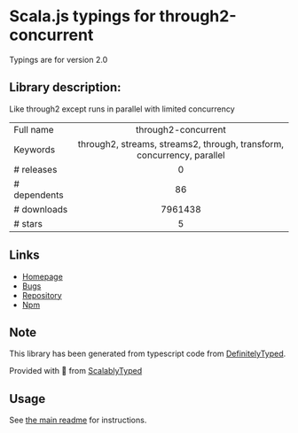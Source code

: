 
# Scala.js typings for through2-concurrent

Typings are for version 2.0

## Library description:
Like through2 except runs in parallel with limited concurrency

|                    |                 |
| ------------------ | :-------------: |
| Full name          | through2-concurrent |
| Keywords           | through2, streams, streams2, through, transform, concurrency, parallel |
| # releases         | 0 |
| # dependents       | 86 |
| # downloads        | 7961438 |
| # stars            | 5 |

## Links
- [Homepage](https://github.com/almost/through2-concurrent#readme)
- [Bugs](https://github.com/almost/through2-concurrent/issues)
- [Repository](https://github.com/almost/through2-concurrent)
- [Npm](https://www.npmjs.com/package/through2-concurrent)
    


## Note
This library has been generated from typescript code from [DefinitelyTyped](https://definitelytyped.org).

Provided with :purple_heart: from [ScalablyTyped](https://github.com/oyvindberg/ScalablyTyped)

## Usage
See [the main readme](../../readme.md) for instructions.


